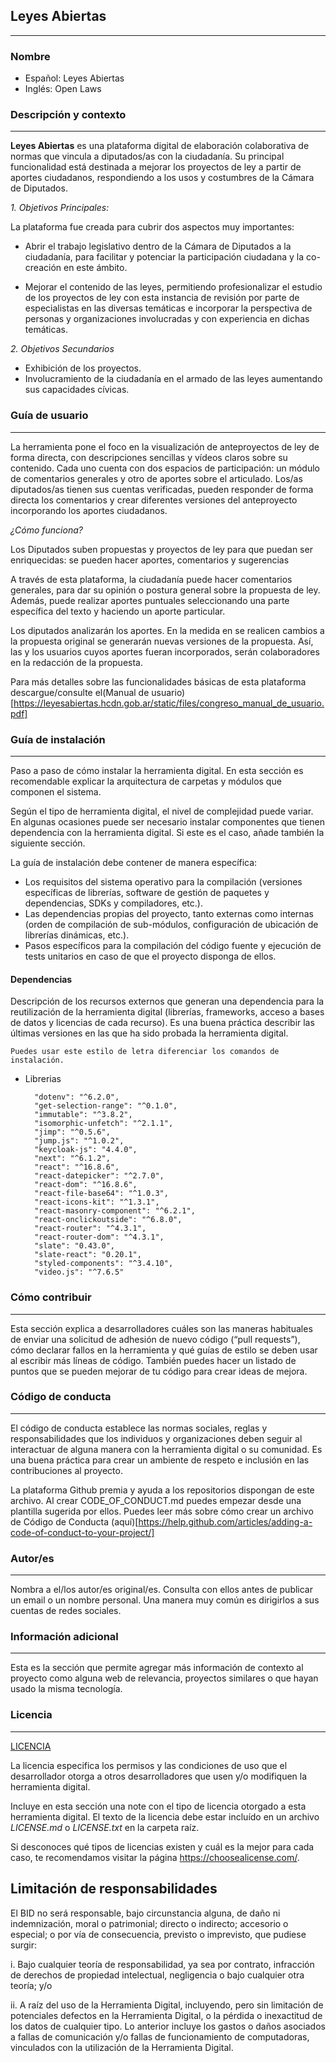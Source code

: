 ## Leyes Abiertas

---

### Nombre

- Español: Leyes Abiertas
- Inglés: Open Laws

### Descripción y contexto

---

**Leyes Abiertas** es una plataforma digital de elaboración colaborativa de normas que vincula a diputados/as con la ciudadanía. Su principal funcionalidad está destinada a mejorar los proyectos de ley a partir de aportes ciudadanos, respondiendo a los usos y costumbres de la Cámara de Diputados.

_1. Objetivos Principales:_

La plataforma fue creada para cubrir dos aspectos muy importantes:

- Abrir el trabajo legislativo dentro de la Cámara de Diputados a la ciudadanía, para facilitar y potenciar la participación ciudadana y la co-creación en este ámbito.

- Mejorar el contenido de las leyes, permitiendo profesionalizar el estudio de los proyectos de ley con esta instancia de revisión por parte de especialistas en las diversas temáticas e incorporar la perspectiva de personas y organizaciones involucradas y con experiencia en dichas temáticas.

_2. Objetivos Secundarios_

- Exhibición de los proyectos.
- Involucramiento de la ciudadanía en el armado de las leyes aumentando sus capacidades cívicas.

### Guía de usuario

---

La herramienta pone el foco en la visualización de anteproyectos de ley de forma directa, con descripciones sencillas y vídeos claros sobre su contenido. Cada uno cuenta con dos espacios de participación: un módulo de comentarios generales y otro de aportes sobre el articulado. Los/as diputados/as tienen sus cuentas verificadas, pueden responder de forma directa los comentarios y crear diferentes versiones del anteproyecto incorporando los aportes ciudadanos.

_¿Cómo funciona?_

Los Diputados suben propuestas y proyectos de ley para que puedan ser enriquecidas: se pueden hacer aportes, comentarios y sugerencias

A través de esta plataforma, la ciudadanía puede hacer comentarios generales, para dar su opinión o postura general sobre la propuesta de ley. Además, puede realizar aportes puntuales seleccionando una parte específica del texto y haciendo un aporte particular.

Los diputados analizarán los aportes. En la medida en se realicen cambios a la propuesta original se generarán nuevas versiones de la propuesta. Así, las y los usuarios cuyos aportes fueran incorporados, serán colaboradores en la redacción de la propuesta.

Para más detalles sobre las funcionalidades básicas de esta plataforma descargue/consulte el(Manual de usuario)[https://leyesabiertas.hcdn.gob.ar/static/files/congreso_manual_de_usuario.pdf]

### Guía de instalación

---

Paso a paso de cómo instalar la herramienta digital. En esta sección es recomendable explicar la arquitectura de carpetas y módulos que componen el sistema.

Según el tipo de herramienta digital, el nivel de complejidad puede variar. En algunas ocasiones puede ser necesario instalar componentes que tienen dependencia con la herramienta digital. Si este es el caso, añade también la siguiente sección.

La guía de instalación debe contener de manera específica:

- Los requisitos del sistema operativo para la compilación (versiones específicas de librerías, software de gestión de paquetes y dependencias, SDKs y compiladores, etc.).
- Las dependencias propias del proyecto, tanto externas como internas (orden de compilación de sub-módulos, configuración de ubicación de librerías dinámicas, etc.).
- Pasos específicos para la compilación del código fuente y ejecución de tests unitarios en caso de que el proyecto disponga de ellos.

#### Dependencias

Descripción de los recursos externos que generan una dependencia para la reutilización de la herramienta digital (librerías, frameworks, acceso a bases de datos y licencias de cada recurso). Es una buena práctica describir las últimas versiones en las que ha sido probada la herramienta digital.

    Puedes usar este estilo de letra diferenciar los comandos de instalación.

- Librerias

        "dotenv": "^6.2.0",
        "get-selection-range": "^0.1.0",
        "immutable": "^3.8.2",
        "isomorphic-unfetch": "^2.1.1",
        "jimp": "^0.5.6",
        "jump.js": "^1.0.2",
        "keycloak-js": "4.4.0",
        "next": "^6.1.2",
        "react": "^16.8.6",
        "react-datepicker": "^2.7.0",
        "react-dom": "^16.8.6",
        "react-file-base64": "^1.0.3",
        "react-icons-kit": "^1.3.1",
        "react-masonry-component": "^6.2.1",
        "react-onclickoutside": "^6.8.0",
        "react-router": "^4.3.1",
        "react-router-dom": "^4.3.1",
        "slate": "0.43.0",
        "slate-react": "0.20.1",
        "styled-components": "^3.4.10",
        "video.js": "^7.6.5"

### Cómo contribuir

---

Esta sección explica a desarrolladores cuáles son las maneras habituales de enviar una solicitud de adhesión de nuevo código (“pull requests”), cómo declarar fallos en la herramienta y qué guías de estilo se deben usar al escribir más líneas de código. También puedes hacer un listado de puntos que se pueden mejorar de tu código para crear ideas de mejora.

### Código de conducta

---

El código de conducta establece las normas sociales, reglas y responsabilidades que los individuos y organizaciones deben seguir al interactuar de alguna manera con la herramienta digital o su comunidad. Es una buena práctica para crear un ambiente de respeto e inclusión en las contribuciones al proyecto.

La plataforma Github premia y ayuda a los repositorios dispongan de este archivo. Al crear CODE_OF_CONDUCT.md puedes empezar desde una plantilla sugerida por ellos. Puedes leer más sobre cómo crear un archivo de Código de Conducta (aquí)[https://help.github.com/articles/adding-a-code-of-conduct-to-your-project/]

### Autor/es

---

Nombra a el/los autor/es original/es. Consulta con ellos antes de publicar un email o un nombre personal. Una manera muy común es dirigirlos a sus cuentas de redes sociales.

### Información adicional

---

Esta es la sección que permite agregar más información de contexto al proyecto como alguna web de relevancia, proyectos similares o que hayan usado la misma tecnología.

### Licencia

---

[LICENCIA](https://github.com/EL-BID/Plantilla-de-repositorio/blob/master/LICENSE.md)

La licencia especifica los permisos y las condiciones de uso que el desarrollador otorga a otros desarrolladores que usen y/o modifiquen la herramienta digital.

Incluye en esta sección una note con el tipo de licencia otorgado a esta herramienta digital. El texto de la licencia debe estar incluído en un archivo _LICENSE.md_ o _LICENSE.txt_ en la carpeta raíz.

Si desconoces qué tipos de licencias existen y cuál es la mejor para cada caso, te recomendamos visitar la página https://choosealicense.com/.

## Limitación de responsabilidades

El BID no será responsable, bajo circunstancia alguna, de daño ni indemnización, moral o patrimonial; directo o indirecto; accesorio o especial; o por vía de consecuencia, previsto o imprevisto, que pudiese surgir:

i. Bajo cualquier teoría de responsabilidad, ya sea por contrato, infracción de derechos de propiedad intelectual, negligencia o bajo cualquier otra teoría; y/o

ii. A raíz del uso de la Herramienta Digital, incluyendo, pero sin limitación de potenciales defectos en la Herramienta Digital, o la pérdida o inexactitud de los datos de cualquier tipo. Lo anterior incluye los gastos o daños asociados a fallas de comunicación y/o fallas de funcionamiento de computadoras, vinculados con la utilización de la Herramienta Digital.
